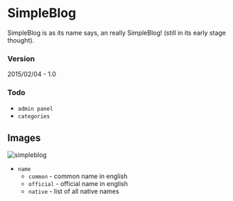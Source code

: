 # **SimpleBlog**

SimpleBlog is as its name says, an really SimpleBlog! (still in its early stage thought).

### **Version**
2015/02/04    - 1.0

### **Todo**
- `admin panel`
- `categories`

## **Images**
![simpleblog](https://cloud.githubusercontent.com/assets/10603951/6039250/48d992a8-ac65-11e4-8038-4dc7df1276e6.png)

 - `name`
 	 - `common` - common name in english
 	 - `official` - official name in english
 	 - `native` - list of all native names